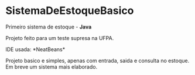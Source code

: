 # SistemaDeEstoqueBasico
 Primeiro sistema de estoque - **Java**
 <p> Projeto feito para um teste supresa na UFPA. <p>
 <p> IDE usada: *NeatBeans* <p>
 <p> Projeto basico e simples, apenas com entrada, saida e consulta no estoque. Em breve um sistema mais elaborado.
